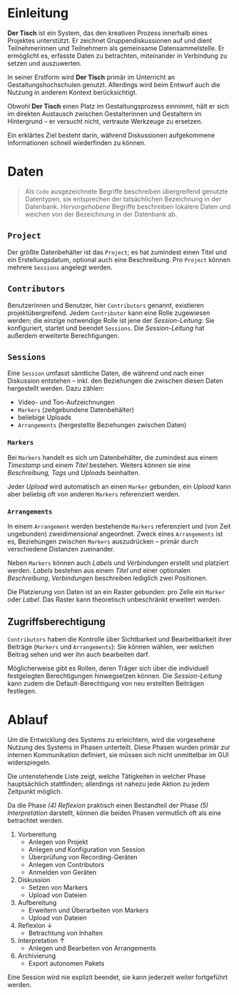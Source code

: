 # Einleitung


**Der Tisch** ist ein System, das den kreativen Prozess innerhalb eines Projektes unterstützt. Er zeichnet Gruppendiskussionen auf und dient Teilnehmerinnen und Teilnehmern als gemeinsame Datensammelstelle. Er ermöglicht es, erfasste Daten zu betrachten, miteinander in Verbindung zu setzen und auszuwerten.

In seiner Erstform wird **Der Tisch** primär im Unterricht an Gestaltungshochschulen genutzt. Allerdings wird beim Entwurf auch die Nutzung in anderem Kontext berücksichtigt.

Obwohl **Der Tisch** einen Platz im Gestaltungsprozess einnimmt, hält er sich im direkten Austausch zwischen Gestalterinnen und Gestaltern im Hintergrund – er versucht nicht, vertraute Werkzeuge zu ersetzen. 

Ein erklärtes Ziel besteht darin, während Diskussionen aufgekommene Informationen schnell wiederfinden zu können. 



# Daten

> Als `Code` ausgezeichnete Begriffe beschreiben übergreifend genutzte Datentypen, sie entsprechen der tatsächlichen Bezeichnung in der Datenbank.
> *Hervorgehobene* Begriffe beschreiben lokalere Daten und weichen von der Bezeichnung in der Datenbank ab.


## `Project`

Der größte Datenbehälter ist das `Project`; es hat zumindest einen Titel und ein Erstellungsdatum, optional auch eine Beschreibung. Pro `Project` können mehrere `Sessions` angelegt werden.


## `Contributors`

Benutzerinnen und Benutzer, hier `Contributors` genannt, existieren projektübergreifend. Jedem `Contributor` kann eine Rolle zugewiesen werden; die einzige notwendige Rolle ist jene der *Session-Leitung*: Sie konfiguriert, startet und beendet `Sessions`. Die *Session-Leitung* hat außerdem erweiterte Berechtigungen.


## `Sessions`

Eine `Session` umfasst sämtliche Daten, die während und nach einer Diskussion entstehen – inkl. den Beziehungen die zwischen diesen Daten hergestellt werden. Dazu zählen:

- Video- und Ton-Aufzeichnungen
- `Markers` (zeitgebundene Datenbehälter)
- beliebige Uploads
- `Arrangements` (hergestellte Beziehungen zwischen Daten)

### `Markers`

Bei `Markers` handelt es sich um Datenbehälter, die zumindest aus einem *Timestamp* und einem *Titel* bestehen. Weiters können sie eine *Beschreibung, Tags* und *Uploads* beinhalten.

Jeder *Upload* wird automatisch an einen `Marker` gebunden, ein *Upload* kann aber beliebig oft von anderen `Markers` referenziert werden.

### `Arrangements`

In einem `Arrangement` werden bestehende `Markers` referenziert und (von Zeit ungebunden) zweidimensional angeordnet. Zweck eines `Arrangements` ist es, Beziehungen zwischen `Markers` auszudrücken – primär durch verschiedene Distanzen zueinander.

Neben `Markers` können auch *Labels* und *Verbindungen* erstellt und platziert werden. *Labels* bestehen aus einem *Titel* und einer optionalen *Beschreibung*, *Verbindungen* beschreiben lediglich zwei Positionen.

Die Platzierung von Daten ist an ein Raster gebunden: pro Zelle ein `Marker` oder *Label*. Das Raster kann theoretisch unbeschränkt erweitert werden.


## Zugriffsberechtigung

`Contributors` haben die Kontrolle über Sichtbarkeit und Bearbeitbarkeit ihrer Beiträge (`Markers` und `Arrangements`): Sie können wählen, wer welchen Beitrag sehen und wer ihn auch bearbeiten darf.

Möglicherweise gibt es Rollen, deren Träger sich über die individuell festgelegten Berechtigungen hinwegsetzen können. 
Die *Session-Leitung* kann zudem die Default-Berechtigung von neu erstellten Beiträgen festlegen.



# Ablauf


Um die Entwicklung des Systems zu erleichtern, wird die vorgesehene Nutzung des Systems in Phasen unterteilt. Diese Phasen wurden primär zur internen Kommunikation definiert, sie müssen sich nicht unmittelbar im GUI widerspiegeln. 

Die untenstehende Liste zeigt, welche Tätigkeiten in welcher Phase hauptsächlich stattfinden; allerdings ist nahezu jede Aktion zu jedem Zeitpunkt möglich.

Da die Phase *(4) Reflexion* praktisch einen Bestandteil der Phase *(5) Interpretation* darstellt, können die beiden Phasen vermutlich oft als eine betrachtet werden.

1. Vorbereitung
	- Anlegen von Projekt
	- Anlegen und Konfiguration von Session
	- Überprüfung von Recording-Geräten
	- Anlegen von Contributors
	- Anmelden von Geräten
2. Diskussion
	- Setzen von Markers
	- Upload von Dateien
3. Aufbereitung
	- Erweitern und Überarbeiten von Markers
	- Upload von Dateien
4. Reflexion ↓
	- Betrachtung von Inhalten
5. Interpretation ↑
	- Anlegen und Bearbeiten von Arrangements
6. Archivierung
	- Export autonomen Pakets

Eine Session wird nie explizit beendet, sie kann jederzeit weiter fortgeführt werden. 

